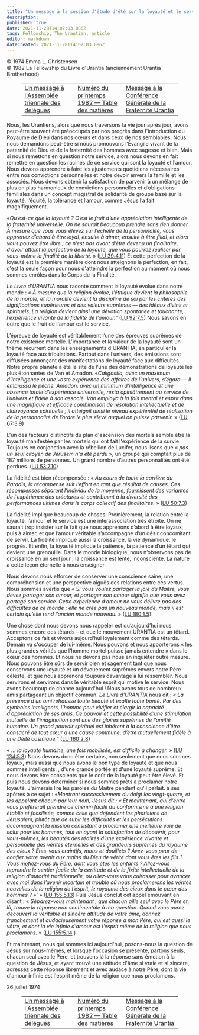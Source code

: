 ```yaml
---
title: "Un message à la session d'étude d'été sur la loyauté et le service"
description: 
published: true
date: 2021-11-28T14:02:03.086Z
tags: Fellowship, The Urantian, article
editor: markdown
dateCreated: 2021-11-28T14:02:03.086Z
---
```


<p class="v-card v-sheet theme--light grey lighten-3 px-2">© 1974 Emma L. Christensen<br>© 1982 La Fellowship du Livre d'Urantia (anciennement Urantia Brotherhood)</p>
<figure class="table chapter-navigator">
  <table>
    <tbody>
      <tr>
        <td>
        <a href="/fr/article/Emma_L_Christensen/A_message_to_the_triennial_delegate_assembly">
          <span class="mdi mdi-arrow-left-drop-circle"></span><span class="pl-2">Un message à l'Assemblée triennale des délégués</span>
        </a>
        </td>
        <td>
        <a href="/fr/index/articles_the_urantian#numéro-du-printemps-1982">
          <span class="mdi mdi-book-open-variant"></span><span class="pl-2">Numéro du printemps 1982 — Table des matières</span>
        </a>
        </td>
        <td>
        <a href="/fr/article/Emma_L_Christensen/Message_to_the_general_conference_of_Urantia_Brotherhood">
          <span class="pr-2">Message à la Conférence Générale de la Fraternité Urantia</span><span class="mdi mdi-arrow-right-drop-circle"></span>
        </a>
        </td>
      </tr>
    </tbody>
  </table>
</figure>



Nous, les Urantiens, alors que nous traversons la vie jour après jour, avons peut-être souvent été préoccupés par nos progrès dans l'introduction du Royaume de Dieu dans nos cœurs et dans ceux de nos semblables. Nous nous demandons peut-être si nous promouvons l’Évangile vivant de la paternité de Dieu et de la fraternité des hommes avec sagesse et bien. Mais si nous remettons en question notre service, alors nous devons en fait remettre en question les racines de ce service qui sont la loyauté et l’amour. Nous devons apprendre à faire les ajustements quotidiens nécessaires entre nos convictions personnelles et notre devoir envers la famille et les associés. Nous devons obtenir la satisfaction de parvenir à un mélange de plus en plus harmonieux de convictions personnelles et d’obligations familiales dans un concept magistral de solidarité de groupe basé sur la loyauté, l’équité, la tolérance et l’amour, comme Jésus l’a fait magnifiquement.

«_Qu’est-ce que la loyauté ? C’est le fruit d’une appréciation intelligente de la fraternité universelle. On ne saurait beaucoup prendre sans rien donner. À mesure que vous vous élevez sur l’échelle de la personnalité, vous apprenez d’abord à être loyal, ensuite à aimer, ensuite à être filial, et alors vous pouvez être libre ; ce n’est pas avant d’être devenu un finalitaire, d’avoir atteint la perfection de la loyauté, que vous pourrez réaliser par vous-même la finalité de la liberté._ » ([LU 39:4.11](/fr/The_Urantia_Book/39#p4_11)) Et cette perfection de la loyauté est la première manière dont nous atteignons la perfection, en fait, c'est la seule façon pour nous d'atteindre la perfection au moment où nous sommes enrôlés dans le Corps de la Finalité.

_Le Livre d'URANTIA_ nous raconte comment la loyauté évolue dans notre monde : « _À mesure que la religion évolue, l’éthique devient la philosophie de la morale, et la moralité devient la discipline de soi par les critères des significations supérieures et des valeurs suprêmes — des idéaux divins et spirituels. La religion devient ainsi une dévotion spontanée et touchante, l’expérience vivante de la fidélité de l’amour._” ([LU 92:7.5](/fr/The_Urantia_Book/92#p7_5)) Nous savons en outre que le fruit de l'amour est le service.

L’épreuve de loyauté est véritablement l’une des épreuves suprêmes de notre existence mortelle. L'importance et la valeur de la loyauté sont un thème récurrent dans les enseignements d'URANTIA, en particulier la loyauté face aux tribulations. Partout dans l’univers, des émissions sont diffusées annonçant des manifestations de loyauté face aux difficultés. Notre propre planète a été le site de l’une des démonstrations de loyauté les plus étonnantes de Van et Amadon. «_Caligastia, avec un maximum d’intelligence et une vaste expérience des affaires de l’univers, s’égara — il embrassa le péché. Amadon, avec un minimum d’intelligence et une absence totale d’expérience universelle, resta opiniâtrement au service de l’univers et fidèle à son associé. Van employa à la fois mental et esprit dans une magnifique et efficace combinaison de résolution intellectuelle et de clairvoyance spirituelle ; il atteignit ainsi le niveau expérientiel de réalisation de la personnalité de l’ordre le plus élevé auquel on puisse parvenir._ » ([LU 67:3.9](/fr/The_Urantia_Book/67#p3_9))

L'un des facteurs distinctifs du plan d'ascension des mortels semble être la loyauté manifestée par les mortels qui ont fait l'expérience de la survie. Toujours en conjonction avec la rébellion de Lucifer, nous lisons que « _pas un seul citoyen de Jérusem n'a été perdu_ », un groupe qui comptait plus de 187 millions de personnes. Un grand nombre d’autres personnalités ont été perdues. ([LU 53:7.10](/fr/The_Urantia_Book/53#p7_10))

La fidélité est bien récompensée : « _Au cours de toute la carrière du Paradis, la récompense suit l’effort en tant que résultat de causes. Ces récompenses séparent l’individu de la moyenne, fournissent des variantes de l’expérience des créatures et contribuent à la diversité des performances ultimes dans le corps collectif des finalitaires._ » ([LU 50:7.3](/fr/The_Urantia_Book/50#p7_3))

La fidélité implique beaucoup de choses. Premièrement, la relation entre la loyauté, l’amour et le service est une interassociation très étroite. On ne saurait trop insister sur le fait que nous apprenons d’abord à être loyaux, puis à aimer, et que l’amour véritable s’accompagne d’un désir concomitant de servir. La fidélité implique aussi la croissance, la vie dynamique, le progrès. Et enfin, la loyauté implique la patience, la patience d’un têtard qui devient une grenouille. Dans le monde biologique, nous n’observons pas de croissance en un seul jour ; la croissance est lente, inconsciente. La nature a cette leçon éternelle à nous enseigner.

Nous devons nous efforcer de conserver une conscience saine, une compréhension et une perspective aiguës des relations entre ces vertus. Nous sommes avertis que « _Si vous voulez partager la joie du Maitre, vous devez partager son amour, et partager son amour signifie que vous avez partagé son service. Cette expérience d’amour ne vous délivre pas des difficultés de ce monde ; elle ne crée pas un nouveau monde, mais il est certain qu’elle rend l’ancien monde nouveau._ » ([LU 180:1.5](/fr/The_Urantia_Book/180#p1_5))

Une chose dont nous devons nous rappeler est qu’aujourd’hui nous sommes encore des têtards – et que le mouvement URANTIA est un têtard. Acceptons ce fait et vivons aujourd’hui loyalement comme des têtards. Demain va s'occuper de lui-même. Nous pouvons et nous apporterons « les plus grandes vérités que l’homme mortel puisse jamais entendre » dans le cœur des hommes. Et nous ne devons pas nous en inquiéter outre mesure. Nous pouvons être sûrs de servir bien et sagement tant que nous conservons une loyauté et un dévouement suprêmes envers notre Père céleste, et que nous apprenons toujours davantage à lui ressembler. Nous servirons et servirons dans le véritable esprit qui motive le service. Nous avons beaucoup de chance aujourd'hui ! Nous avons tous de nombreux amis partageant un objectif commun. _Le Livre d'URANTIA_ nous dit : « _La présence d’un ami rehausse toute beauté et exalte toute bonté. Par des symboles intelligents, l’homme peut vivifier et élargir la capacité d’appréciation de ses amis. Ce pouvoir et cette possibilité d’une stimulation mutuelle de l’imagination sont une des gloires suprêmes de l’amitié humaine. Un grand pouvoir spirituel est inhérent à la conscience d’être consacré de tout cœur à une cause commune, d’être mutuellement fidèle à une Déité cosmique._” ([LU 160:2.8](/fr/The_Urantia_Book/160#p2_8))

« _... la loyauté humaine, une fois mobilisée, est difficile à changer._ » ([LU 134:5.8](/fr/The_Urantia_Book/134#p5_8)) Nous devons donc être certains, non seulement que nous sommes loyaux, mais aussi que nous avons le bon type de loyauté et que nous sommes intelligents. , d'une grande portée et d'une loyauté suprême. Et nous devons être conscients que le coût de la loyauté peut être élevé. Et puis nous devons déterminer si nous sommes prêts à proclamer notre loyauté. J'aimerais lire les paroles du Maître pendant qu'il parlait. à ses apôtres à ce sujet : «_Montrant successivement du doigt les vingt-quatre, et les appelant chacun par leur nom, Jésus dit : « Et maintenant, qui d’entre vous préfèrerait prendre ce chemin facile du conformisme à une religion établie et fossilisée, comme celle que défendent les pharisiens de Jérusalem, plutôt que de subir les difficultés et les persécutions accompagnant la mission consistant à proclamer une meilleure voie de salut pour les hommes, tout en ayant la satisfaction de découvrir, pour vous-mêmes, les beautés des réalités d’une expérience vivante et personnelle des vérités éternelles et des grandeurs suprêmes du royaume des cieux ? Êtes-vous craintifs, mous et douillets ? Avez-vous peur de confier votre avenir aux mains du Dieu de vérité dont vous êtes les fils ? Vous méfiez-vous du Père, dont vous êtes les enfants ? Allez-vous reprendre le sentier facile de la certitude et de la fixité intellectuelle de la religion d’autorité traditionnelle, ou allez-vous vous cuirasser pour avancer avec moi dans l’avenir incertain et trouble où nous proclamerons les vérités nouvelles de la religion de l’esprit, le royaume des cieux dans le cœur des hommes ? »’_ » ([LU 155:5.13](/fr/The_Urantia_Book/155#p5_13)) Puis Jésus conclut cet appel émouvant en disant : « _Séparez-vous maintenant ; que chacun aille seul avec le Père et, là, trouve la réponse non sentimentale à ma question. Quand vous aurez découvert la véritable et sincère attitude de votre âme, donnez franchement et audacieusement votre réponse à mon Père, qui est aussi le vôtre, et dont la vie infinie d’amour est l’esprit même de la religion que nous proclamons._ » ([LU 155:5.14](/fr/The_Urantia_Book/155#p5_14) )

Et maintenant, nous qui sommes ici aujourd'hui, posons-nous la question de Jésus sur nous-mêmes, et lorsque l'occasion se présente, partons seuls, chacun seul avec le Père, et trouvons là la réponse sans émotion à la question de Jésus, et ayant trouvé une attitude d'âme si vraie et si sincère, adressez cette réponse librement et avec audace à notre Père, dont la vie d'amour infinie est l'esprit même de la religion que nous proclamons.

26 juillet 1974



<figure class="table chapter-navigator">
  <table>
    <tbody>
      <tr>
        <td>
        <a href="/fr/article/Emma_L_Christensen/A_message_to_the_triennial_delegate_assembly">
          <span class="mdi mdi-arrow-left-drop-circle"></span><span class="pl-2">Un message à l'Assemblée triennale des délégués</span>
        </a>
        </td>
        <td>
        <a href="/fr/index/articles_the_urantian#numéro-du-printemps-1982">
          <span class="mdi mdi-book-open-variant"></span><span class="pl-2">Numéro du printemps 1982 — Table des matières</span>
        </a>
        </td>
        <td>
        <a href="/fr/article/Emma_L_Christensen/Message_to_the_general_conference_of_Urantia_Brotherhood">
          <span class="pr-2">Message à la Conférence Générale de la Fraternité Urantia</span><span class="mdi mdi-arrow-right-drop-circle"></span>
        </a>
        </td>
      </tr>
    </tbody>
  </table>
</figure>

